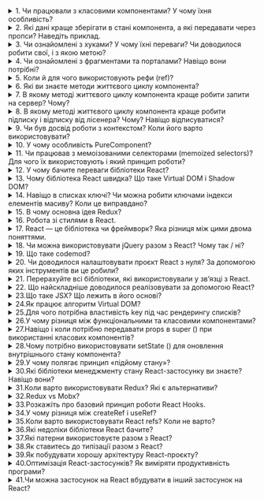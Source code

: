 <details>
<summary>1. Чи працювали з класовими компонентами? У чому їхня особливість?</summary>

**Класові компоненти** - це JavaScript класи, які успадковуються від базового класу React.Component.
Вони мають стан, який можна змінювати за допомогою методу setState(), що призводить до перерендерингу компонентів.
Також вони мають метод render(), який повертає відображення компонента.

Основні **переваги** класових компонентів React.js включають:

1. Можливість зберігати стан компонентів.
2. Розширена функціональність - класові компоненти можуть мати життєвий цикл, методи для роботи зі станом та інші функції.
3. Зручне керування станом - за допомогою методу setState() можна змінювати стан компонентів і перерендерювати їх, що дозволяє створювати багатофункціональні динамічні інтерфейси користувача.
4. Однак, з випуском React 16.8 було додано підтримку функціональних компонентів з використанням хуків, що дозволило розширити функціональність React без необхідності використовувати класові компоненти. Тому, в даний час класові компоненти використовуються менше, ніж раніше, хоча все ще можуть бути корисними для деяких випадків використання.

</details>

<details>
<summary> 2. Які дані краще зберігати в стані компонента, а які передавати через пропси? Наведіть приклад.</summary>

У React.js зазвичай зберігають в стані компонента ті дані, які можуть змінюватися протягом життєвого циклу компонента і викликати перерендеринг.
Отже, якщо дані не змінюються і не впливають на відображення компонента, то краще передавати їх через пропси.
Якщо ж дані можуть змінюватися внаслідок дій користувача або відповідно до змін з зовнішнього середовища
(наприклад, якщо компонент залежить від даних, отриманих з API), то краще зберігати їх у стані компонента.
Також варто зберігати в стані компонента дані, які потрібні для його внутрішньої логіки та обчислень.

Загалом, правило можна сформулювати так: якщо дані впливають на відображення компонента,
або їх зміна потребує перерендерингу компонента, то краще зберігати їх у стані компонента.
Якщо ж дані не впливають на відображення компонента та не потребують перерендерингу, то можна передавати їх через пропси.

</details>

<details>
<summary> 3. Чи ознайомлені з хуками? У чому їхні переваги? Чи доводилося робити свої, і з якою метою?</summary>

У React **хуки** - це функції, які дозволяють використовувати стан і інші функціональні можливості React в компонентах функцій.

Хуки можна використовувати для вирішення багатьох завдань, включаючи управління станом, виконання побічних ефектів, підключення до зовнішніх джерел даних і багато іншого.

Найбільш поширеними хуками є **useState, useEffect, useContext і useReducer**.

***Кастомні хуки*** - це хуки, які ви створюєте самостійно, використовуючи вбудовані хуки або інші вбудовані функції.
Вони дозволяють зберігати та повторно використовувати функціональні можливості від різних компонентів у вашій програмі.

Кастомні хуки можна використовувати для вирішення специфічних завдань, які не вирішуються вбудованими хуками,
таких як валідація форм, управління анімацією або підключення до зовнішніх API.

Основна перевага кастомних хуків полягає в тому, що вони дозволяють повторно використовувати логіку функціональності з різних компонентів без необхідності повторення коду.
Вони також допомагають зберігати ваш код чистим та організованим.

</details>

<details>
<summary>4. Чи ознайомлені з фрагментами та порталами? Навіщо вони потрібні?</summary>

***Фрагменти (Fragments)*** - це спеціальний тип компонентів, що дозволяють групувати декілька елементів без необхідності створювати додатковий DOM-вузол.
Наприклад, якщо вам потрібно повернути два <div> елементи з компонента, замість того, щоб обгортати їх в якийсь контейнер,
ви можете використовувати фрагменти:

```jsx
import React, { Fragment } from 'react';

function MyComponent() {
  return (
    <Fragment>
      <div>Перший елемент</div>
      <div>Другий елемент</div>
    </Fragment>
  );
}
```

***Портали (Portals)*** - це механізм, що дозволяє відображати дочірні елементи компонента в іншому місці в DOM-дереві.
Наприклад, якщо ви хочете відобразити попап навігації, який потрібно розмістити над усіма іншими елементами,
можна використовувати портали:

```jsx
import React, { useState } from 'react';
import ReactDOM from 'react-dom';

function NavigationPopup() {
  return (
    <div className="navigation-popup">
      <ul>
        <li>Пункт 1</li>
        <li>Пункт 2</li>
        <li>Пункт 3</li>
      </ul>
    </div>
  );
}

function App() {
  const [showPopup, setShowPopup] = useState(false);

  return (
    <div>
      <button onClick={() => setShowPopup(!showPopup)}>Показати навігацію</button>
      {showPopup &&
        ReactDOM.createPortal(
          <NavigationPopup />,
          document.getElementById('navigation-popup-container')
        )
      }
      <div>Основний контент</div>
      <div id="navigation-popup-container"></div>
    </div>
  );
}

ReactDOM.render(<App />, document.getElementById('root'));
```

У цьому прикладі, коли користувач натискає на кнопку, компонент NavigationPopup відображається в DOM-елементі з id='navigation-popup-container',
який знаходиться за межами компонента App.


</details>

<details>
<summary>5. Коли й для чого використовують рефи (ref)?</summary>

В React, ref - це спеціальний атрибут, який може бути доданий до React-елементів або компонентів.
Він дозволяє отримати доступ до екземпляру DOM-вузла або React-компонента, який створюється під час рендерингу.

Основні використання ref в React:

1. Отримання доступу до DOM-елементів: ref можна використовувати для отримання доступу до реальних DOM-елементів, щоби здійснювати з ними операції відповідно до потреб проекту, такі як фокусування, встановлення розміру і т.д.

2. Отримання доступу до React-компонента: який дозволяє виконувати над ним додаткові операції, наприклад, викликати методи компонента.

3. Передача ref в компоненти: ref можна передавати в компоненти як пропс, щоби дозволити компоненту надавати доступ до свого внутрішнього стану, методів і властивостей.

4. В цілому, ref використовується там, де необхідно отримати доступ до елементів DOM або компонентів React з коду компонента, і зазвичай використовується для реалізації більш складної логіки в React-додатках.


</details>

<details>
<summary>6. Які ви знаєте методи життєвого циклу компонента?</summary>

Для класових компонентів:
1. **constructor()**: Цей метод викликається при створенні компонента і використовується для ініціалізації стану та інших ресурсів.

2. **componentDidMount()**: Викликається після того, як компонент вперше рендериться на сторінці. Використовується для виконання побічних ефектів, таких як отримання даних з сервера.

3. **componentDidUpdate()**: Викликається після оновлення компонента, наприклад, після зміни стану або властивостей.

4. **componentWillUnmount()**: Викликається перед тим, як компонент буде видалений зі сторінки. Використовується для видалення підписок та ресурсів.

5. **shouldComponentUpdate()**: Викликається перед оновленням компонента і дозволяє контролювати, чи потрібно виконувати оновлення.

Для функціональних компонентів з хуками:
1. **useEffect()**: Ця функція-хук дозволяє виконувати побічні ефекти в функціональних компонентах. Вона об'єднує функціональності `componentDidMount`, `componentDidUpdate` і `componentWillUnmount`.

2. **useState()**: Цей хук використовується для створення та оновлення стану компонента.

3. **useContext()**: Використовується для отримання доступу до контексту React, який дозволяє передавати дані вглиб ієрархії компонентів без необхідності передачі їх через пропи.

4. **useReducer()**: Дозволяє використовувати більш складний підхід до керування станом компонента.

</details>

<details>
<summary>7. В якому методі життєвого циклу компонента краще робити запити на сервер? Чому?</summary>

Запити на сервер найкраще робити в методі `componentDidMount()` для класових компонентів та у `useEffect()` з пустим масивом залежностей для функціональних компонентів. Ці місця підходять для асинхронних операцій, оскільки не блокують рендеринг і виконуються після першого рендерингу компонента.

</details>

<details>
<summary>8. В якому методі життєвого циклу компонента краще робити підписку і відписку від лісенера? Чому? Навіщо відписуватися?</summary>

У класових компонентах React краще робити підписку на лісенера та відписку від нього в методах `componentDidMount()` та `componentWillUnmount()` відповідно. В функціональних компонентах з використанням хуків, ви можете робити це в `useEffect()` з пустим масивом залежностей та з використанням функції очищення.

Навіщо відписуватися від лісенера? Ось декілька причин:

1. **Ресурси і пам'ять**: Підписка на лісенера може займати пам'ять і інші ресурси. Якщо ви не відпишетеся від лісенера, це може призвести до витоку пам'яті та інших проблем з продуктивністю.

2. **Уникнення некоректної реакції на події**: Якщо ви не відпишетеся від лісенера, ваш компонент все ще може намагатися реагувати на події, коли він вже не повинен цього робити, що може призвести до помилок.

3. **Підтримка чистого стану компонентів**: Відписавшись від лісенера, ви допомагаєте забезпечити чистий стан компонентів, що робить їх більш передбачуваними та керованими.

Отже, важливо завжди відписуватися від лісенера, коли ви більше не потребуєте слухати події або коли компонент буде видалений зі сторінки.

</details> 

<details>
<summary>9. Чи був досвід роботи з контекстом? Коли його варто використовувати?</summary>

Контекст в React варто використовувати, коли потрібно передавати дані між багатьма компонентами безпосередньо, якщо передача пропів через багато проміжних компонентів стає надто незручною. Зазвичай використовують його для роботи з аутентифікацією, темами, міжнароднізацією, управлінням станом додатку та загальними конфігураціями.

</details>

<details>
<summary>10. У чому особливість PureComponent?</summary>

`PureComponent` - це спеціальний клас компонента в React, який автоматично реалізує метод `shouldComponentUpdate()`, щоб здійснити оптимізацію перерендерингу компонента. Основна особливість `PureComponent` полягає в тому, що він порівнює попередній стан та властивості з поточними і автоматично визначає, чи потрібно рендерити компонент знову.

Основні особливості `PureComponent`:

1. **Автоматична оптимізація**: `PureComponent` виконує поверхневе порівняння попереднього стану та властивостей з поточними значеннями. Якщо вони ідентичні, то компонент не буде рендеритися знову, що допомагає зекономити ресурси та покращити продуктивність.

2. **Зручний для використання**: Використання `PureComponent` не вимагає написання власного методу `shouldComponentUpdate()`, як у звичайних класових компонентах. Він вже має цей метод, який обробляє оптимізацію за замовчуванням.

3. **Обмеження**: Однак, `PureComponent` має свої обмеження. Він виконує поверхневе порівняння об'єктів, тому, якщо ваш стан містить вкладені об'єкти або масиви, `PureComponent` може не правильно визначити, чи сталася зміна. У таких випадках вам може знадобитися ручне керування оптимізацією за допомогою `shouldComponentUpdate()`.

Загалом, `PureComponent` корисний для багатьох випадків, але важливо розуміти, як він працює та враховувати його обмеження при використанні.

</details>

<details>
<summary>11. Чи працював з мемоізованими селекторами (memoized selectors)? Для чого їх використовують і який принцип роботи?</summary>

Мемоізовані селектори - це паттерн для покращення продуктивності в React за допомогою кешування результатів обчислень та уникнення зайвого перерендерення компонентів.
В React для мемоізації селекторів часто використовуються такі засоби:

**useMemo() хук**: Цей хук дозволяє мемоізувати результати обчислення селектора, коли змінюються вхідні дані. Ви можете використовувати `useMemo()` для створення мемоізованих селекторів у функціональних компонентах.

Приклад використання `useMemo()` для мемоізованого селектора:

```jsx
import { useMemo } from 'react';

function MyComponent(props) {
  const memoizedSelector = useMemo(() => {
    // Обчислення результату селектора тут
  }, [props.inputData]); // props.inputData - вхідні дані селектора

  // Використання memoizedSelector у компоненті
}
```

</details>

<details>
<summary>12. У чому бачите переваги бібліотеки React?</summary>

React - це популярна бібліотека для розробки інтерфейсів, і вона має багато переваг:

1. **Компонентна архітектура**: React сприяє розробці за допомогою компонентів, що дозволяє створювати відокремлені, перевикористовувані частини коду, спрощуючи розробку та підтримку додатку.

2. **Віртуальний DOM**: React використовує віртуальний DOM для оптимізації оновлення інтерфейсу. Це дозволяє виробляти мінімальну кількість змін в реальному DOM під час оновлення, що робить додаток швидшим і продуктивнішим.

3. **Односторінкові додатки (SPA)**: React добре підходить для розробки SPA, де весь інтерфейс завантажується під час першого запуску, і подальша навігація відбувається без перезавантаження сторінки.

4. **Розширюваність**: Багато бібліотек та фреймворків розробки, таких як Redux, Mobx, та React Router, добре поєднуються з React, дозволяючи будувати потужні додатки.

5. **Велике спільнота та екосистема**: React має велику та активну спільноту розробників. Існує безліч сторонніх бібліотек та розширень, які допомагають спростити розробку і вирішити різні завдання.

6. **Підтримка серверного рендерингу**: React дозволяє рендерити сторінки на сервері (server-side rendering), що поліпшує SEO та допомагає знизити час завантаження сторінок.

7. **Компоненти для мобільних додатків**: За допомогою React Native, ви можете використовувати React для розробки мобільних додатків для iOS та Android, використовуючи звичайний JavaScript або TypeScript.

8. **Офіційна підтримка Facebook**: React підтримується Facebook, що означає стабільність та активний розвиток.

</details>

<details>
<summary>13. Чому бібліотека React швидка? Що таке Virtual DOM і Shadow DOM?</summary>

React швидка завдяки використанню віртуального DOM (Virtual DOM). Віртуальний DOM - це легка копія реального DOM, яка знаходиться в пам'яті. При зміні даних в React, віртуальний DOM порівнює новий стан з попереднім і знаходить мінімальні зміни, які потрібно зробити в реальному DOM. Це дозволяє робити ефективні оновлення і зменшує кількість зайвих маніпуляцій з реальним DOM, що робить React швидким.

Shadow DOM (тіневий DOM) - це інша технологія, яка дозволяє ізолювати структуру та стилі компонентів на веб-сторінці від зовнішнього впливу. Він дозволяє створювати окремі області (тіневі DOM-елементи), які не впливають на решту сторінки та не піддаються зовнішнім стилям. Shadow DOM допомагає зменшити конфлікти стилів та підвищити ізольованість компонентів.

</details>

<details>
<summary>14. Навіщо в списках ключі? Чи можна робити ключами індекси елементів масиву? Коли це виправдано?</summary>

Ключі в React використовуються для ідентифікації елементів в списку при оновленні та рендерингу. Вони допомагають React визначити, які елементи були додані, видалені чи переміщені в масиві, і це дозволяє виконувати ефективніше оновлення віртуального DOM та реального DOM.

Важливі моменти щодо ключів в списках:

1. **Унікальність**: Ключі повинні бути унікальними серед всіх елементів в масиві. Це допомагає React правильно ідентифікувати кожен елемент.

2. **Постійність**: Ключі повинні залишатися постійними при рендерингу. Не робіть ключів змінними, що можуть змінюватися при кожному рендерингу.

3. **Не використовуйте індекси масиву як ключі**: Найкраще уникати використання індексів масиву як ключів. Це може призвести до некоректного рендерингу під час додавання чи видалення елементів. Якщо порядок елементів може змінюватися, краще використовувати унікальні ідентифікатори для ключів.

4. **Виправданість використання індексів**: Іноді виправдано використовувати індекси як ключі, якщо масив елементів не змінюється, і ви впевнені, що порядок елементів не зміниться. Однак це слід робити з розумінням можливих наслідків.

Ключі в списках особливо важливі в контексті динамічно змінюваних списків, де елементи можуть додаватися, видалятися чи переміщатися. Правильне використання ключів допомагає підтримувати коректний рендеринг та продуктивність додатку при змінах у списку.

</details>

<details>
<summary>15. В чому основна ідея Redux?</summary>

**Основна ідея Redux** - це зберігати всю інформацію про ваш додаток в одній великій коробці (store). Ви користуєтесь цією коробкою для зберігання всіх даних та стану вашого додатку. Коли ви хочете змінити щось у додатку, ви створюєте "запит" (action) і кажете коробці, що потрібно змінити. Коробка (Redux) виконує цей запит та змінює свій вміст. Всі частини вашого додатку завжди знають, де знаходиться поточний стан, і можуть спостерігати за змінами (підписка на store).

Redux допомагає зробити ваш додаток більш зрозумілим і простішим для розробки, оскільки всі дані та їх зміни в одному місці.

</details>

<details>
<summary>16. Робота зі стилями в React.</summary>

Робота зі стилями в React може бути виконана кількома способами. Найпоширеніші з них включають в себе:

1. **CSS Класи**: Використання звичайних CSS класів в компонентах. Ви створюєте CSS файли зі стилями і використовуєте класи у вашому JSX коді. React дозволяє додавати класи до компонентів за допомогою атрибуту `className`.

```jsx
import React from 'react';
import './MyComponent.css';

function MyComponent() {
  return <div className="my-component">Зміст компоненту</div>;
}
```

2. **Inline Стилі**: Ви можете використовувати inline стилі, визначені в об'єктах JavaScript, напряму в компонентах. Це особливо корисно, коли стиль пов'язаний зі станом компонента.

```jsx
import React, { useState } from 'react';

function MyComponent() {
  const [isHovered, setIsHovered] = useState(false);

  const style = {
    backgroundColor: isHovered ? 'blue' : 'red',
    color: 'white',
  };

  return (
    <div
      style={style}
      onMouseEnter={() => setIsHovered(true)}
      onMouseLeave={() => setIsHovered(false)}
    >
      Зміст компоненту
    </div>
  );
}
```

3. **CSS-в-JS бібліотеки**: Використання бібліотек, таких як Styled-components або Emotion, які дозволяють описувати стилі прямо в JavaScript. Це дозволяє створювати компоненти з вбудованими стилями, які автоматично генерують CSS під капотом.

```jsx
import styled from 'styled-components';

const StyledButton = styled.button`
  background-color: blue;
  color: white;
`;

function MyComponent() {
  return <StyledButton>Моя кнопка</StyledButton>;
}
```
Модулярна система стилів допомагає управляти стилями в React, забезпечуючи їх ізоляцію та уникнення конфліктів між компонентами. Декілька популярних бібліотек для модульної обробки стилів у React включають CSS Modules, Styled-components, та Emotion.

Кожен із цих підходів має свої переваги та недоліки, і ви можете вибрати той, який найкраще підходить вашому проекту. Inline стилі зазвичай допомагають зберігати стилі разом з компонентами, CSS-класи дозволяють застосовувати стилі за допомогою зовнішніх CSS файлів, а CSS-в-JS бібліотеки надають більшу контроль та ізольованість стилів в компонентах.

</details>


<details>
<summary>17. React — це бібліотека чи фреймворк? Яка різниця між цими двома поняттями.</summary>
React - це бібліотека, а не фреймворк. Щоб зрозуміти різницю між цими двома поняттями, ось їх означення:

1. **Бібліотека (Library)**:
    - Бібліотека - це набір корисних функцій та компонентів, які допомагають вирішувати певні завдання у вашому програмному коді.
    - Ви контролюєте, де і як використовувати функції бібліотеки.
    - Бібліотека зазвичай не накладає жорстких обмежень на структуру вашого проекту.

2. **Фреймворк (Framework)**:
    - Фреймворк - це комплексна система, яка включає в себе правила та структуру для розробки програм, включаючи деякі ключові компоненти.
    - Ви повинні дотримуватися структури та правил, встановлених фреймворком.
    - Фреймворки зазвичай надають багато готових рішень та компонентів для розробки.

Отже, React - це бібліотека, яка надає компоненти та інструменти для розробки інтерфейсів, але вона не накладає жорстких обмежень на те, як ви будуєте ваш додаток. Ви вільні вибирати інші бібліотеки та інструменти для інших аспектів вашого додатку. Фреймворк, навпаки, зазвичай надає більше обмежень та структури для розробки, вимагаючи від розробників слідувати певній парадигмі або структурі.

</details>

<details>
<summary>18. Чи можна використовувати jQuery разом з React? Чому так / ні?</summary>

Теоретично, ви можете використовувати jQuery разом з React, але це не є рекомендованим підходом, і є кілька важливих причин для цього:

1. **Конфлікти з React**: jQuery і React можуть конфліктувати між собою, оскільки обидва бібліотеки можуть намагатися керувати DOM-елементами. Це може призвести до непередбачуваної поведінки вашого додатку.

2. **Надлишковий обсяг коду**: Використання jQuery разом із React може призвести до надмірної складності та збільшення обсягу коду в проекті, оскільки обидві бібліотеки надають подібні функціональності.

3. **Робота із станом і компонентами**: React пропонує більш сучасні та декларативні підходи до роботи із станом та компонентами. Використання jQuery може ускладнити роботу зі станом та взаємодією між компонентами.

4. **Ефективність та продуктивність**: React використовує віртуальний DOM для оптимізації оновлення інтерфейсу, що робить додаток більш продуктивним. jQuery не має такого механізму, тому він може бути менш ефективним.

Зазвичай рекомендовано уникати використання jQuery в додатках, побудованих на React. Замість цього ви можете використовувати рішення, які підтримуються React, такі як обробники подій React, React Hooks, та бібліотеки для роботи з AJAX-запитами, як axios чи Fetch API. Це допоможе забезпечити більш зручну та однорідну розробку в вашому проекті на React.

</details>

<details>
<summary>19. Що таке codemod?</summary>

Codemod (скорочено від "code modification") - це програма або скрипт, яка використовується для автоматизованої модифікації або перетворення коду в іншому форматі чи стилі. Це корисний інструмент для виконання великомасштабних змін в коді без необхідності ручного редагування кожного файлу.

Codemods можуть бути використані для різних цілей, таких як:

1. **Автоматичне оновлення до нової версії бібліотеки чи фреймворку**: Після виходу нової версії бібліотеки, ви можете використовувати codemod, щоб автоматично оновити ваш код та внести необхідні зміни.

2. **Виправлення стилю коду**: Codemod може допомогти виправити стиль коду, дотримуючись правил кодування чи стандартів оформлення, таких як вирівнювання, розділення рядків тощо.

3. **Масова заміна часткового коду**: Якщо вам потрібно замінити однаковий чи подібний код в багатьох місцях у вашому проекті, codemod може зробити це автоматично.

4. **Перетворення коду в інший формат чи мову програмування**: Codemod може використовуватися для перетворення коду з однієї мови програмування в іншу або з одного формату в інший.

Codemods зазвичай використовуються розробниками для автоматизації та спрощення процесу рефакторингу та обслуговування коду. Вони можуть бути написані самостійно або використовувати існуючі бібліотеки, такі як jscodeshift для JavaScript.

</details>

<details>
<summary>20. Чи доводилося налаштовувати проєкт React з нуля? За допомогою яких інструментів ви це робили?</summary>

</details>

<details>
<summary>21. Перерахуйте всі бібліотеки, які використовували у зв’язці з React.</summary>

</details>

<details>
<summary>22. Що найскладніше доводилося реалізовувати за допомогою React?</summary>

</details>

<details>
<summary>23.Що таке JSX? Що лежить в його основі?</summary>



</details>


<details>
<summary>24.Як працює алгоритм Virtual DOM?</summary>



</details>


<details>
<summary>25.Для чого потрібна властивість key під час рендерингу списків?</summary>



</details>


<details>
<summary>26.У чому різниця між функціональними та класовими компонентами?</summary>



</details>


<details>
<summary>27.Навіщо і коли потрібно передавати props в super () при використанні класових компонентів?</summary>



</details>


<details>
<summary>28.Чому потрібно використовувати setState () для оновлення внутрішнього стану компонента?</summary>



</details>


<details>
<summary>29.У чому полягає принцип «підйому стану»?</summary>



</details>


<details>
<summary>30.Які бібліотеки менеджменту стану React-застосунку ви знаєте? Навіщо вони?</summary>



</details>


<details>
<summary>31.Коли варто використовувати Redux? Які є альтернативи?</summary>



</details>


<details>
<summary>32.Redux vs Mobx?</summary>



</details>


<details>
<summary>33.Розкажіть про базовий принцип роботи React Hooks.</summary>



</details>


<details>
<summary>34.У чому різниця між createRef і useRef?</summary>



</details>

<details>
<summary>35.Коли варто використовувати React refs? Коли не варто?</summary>



</details>

<details>
<summary>36.Які недоліки бібліотеки React бачите?</summary>



</details>

<details>
<summary>37.Які патерни використовуєте разом з React?</summary>



</details>

<details>
<summary>38.Як ставитесь до типізації разом з React?</summary>



</details>

<details>
<summary>39.Як побудувати хорошу архітектуру React-проєкту?</summary>



</details>

<details>
<summary>40.Оптимізація React-застосунків? Як виміряти продуктивність програми?</summary>



</details>

<details>
<summary>41.Чи можна застосунок на React вбудувати в інший застосунок на React?</summary>



</details>



